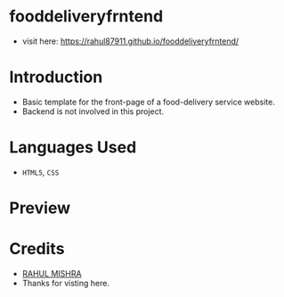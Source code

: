 # fooddeliveryfrntend

- visit here: https://rahul87911.github.io/fooddeliveryfrntend/

# Introduction
- Basic template for the front-page of a food-delivery service website.
- Backend is not involved in this project.

# Languages Used
- `HTML5`, `CSS`

# Preview

# Credits
- <a href="https://github.com/rahul87911">RAHUL MISHRA</a> 
- Thanks for visting here.

